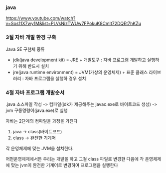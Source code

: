 ### java

https://www.youtube.com/watch?v=Sos11X7wy1M&list=PLVsNizTWUw7FPokuK8Cmlt72DQEt7hKZu

### 3절 자바 개발 환경 구축

Java SE 구현체 종류
- jdk(java development kit) = JRE + 개발도구
 : 자바 프로그램 개발하고 실행하기 위해 반드시 설치
- jre(java runtime environment) = JVM(가상의 운영체제) + 표준 클래스 라이브러리
 : 자바 프로그램을 실행하 경우 설치
 
 ### 4절 자바 프로그램 개발순서
 
.java 소스파일 작성 -> 컴파일(jdk가 제공해주는 javac.exe로 바이트코드 생성) -> jvm 구동명령어(java.exe)로 실행

자바는 2단계의 컴파일을 과정을 가진다
1. java -> class(바이트코드) 
2. class -> 완전한 기계어

각 운영체제에 맞는 JVM을 설치한다.

어떤운영체제에서든 우리는 개발을 하고 그걸 class 파일로 변경한 다음에 각 운영체제에 맞는 jvm이 완전한 기계어로 변경하여 프로그램을 실행한다


